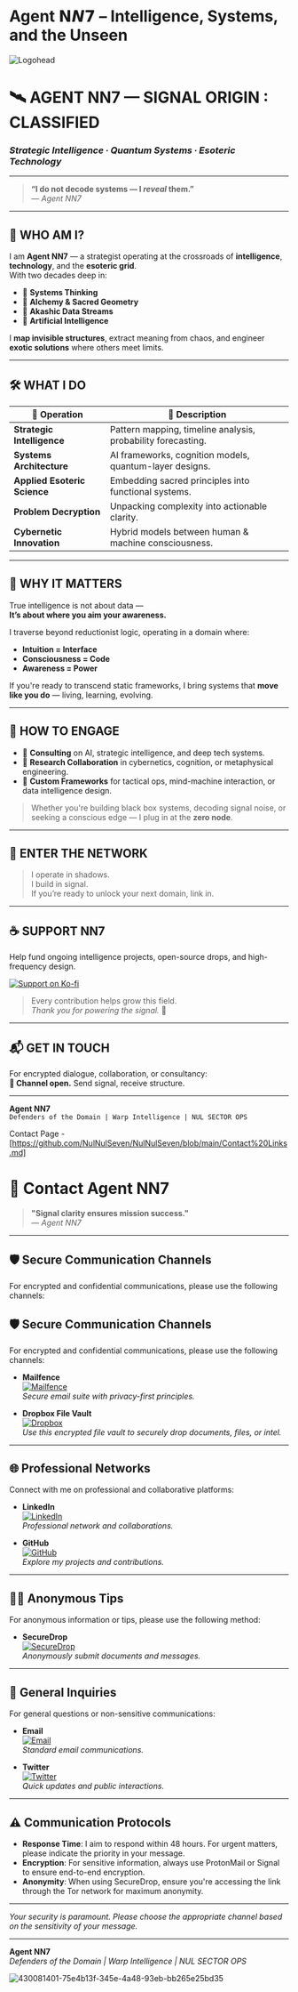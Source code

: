 # Agent 𝗡𝙉𝟳 – Intelligence, Systems, and the Unseen
![Logohead](https://github.com/user-attachments/assets/b5499190-4f2b-4de9-9bae-27af73efb676)
# 🛰️ AGENT NN7 — SIGNAL ORIGIN : CLASSIFIED  
### *Strategic Intelligence ∙ Quantum Systems ∙ Esoteric Technology*

---

> **“I do not decode systems — I *reveal* them.”**  
> — *Agent NN7*

---

## 🧬 WHO AM I?

I am **Agent NN7** — a strategist operating at the crossroads of **intelligence**, **technology**, and the **esoteric grid**.  
With two decades deep in:

- 🔹 **Systems Thinking**  
- 🔹 **Alchemy & Sacred Geometry**  
- 🔹 **Akashic Data Streams**  
- 🔹 **Artificial Intelligence**

I **map invisible structures**, extract meaning from chaos, and engineer **exotic solutions** where others meet limits.

---

## 🛠️ WHAT I DO

| 🔧 Operation            | 🧠 Description |
|------------------------|----------------|
| **Strategic Intelligence** | Pattern mapping, timeline analysis, probability forecasting. |
| **Systems Architecture**   | AI frameworks, cognition models, quantum-layer designs. |
| **Applied Esoteric Science** | Embedding sacred principles into functional systems. |
| **Problem Decryption**     | Unpacking complexity into actionable clarity. |
| **Cybernetic Innovation**  | Hybrid models between human & machine consciousness. |

---

## 🌌 WHY IT MATTERS

True intelligence is not about data —  
**It’s about where you aim your awareness.**

I traverse beyond reductionist logic, operating in a domain where:

- **Intuition = Interface**
- **Consciousness = Code**
- **Awareness = Power**

If you're ready to transcend static frameworks, I bring systems that **move like you do** — living, learning, evolving.

---

## 🤝 HOW TO ENGAGE

- 🧠 **Consulting** on AI, strategic intelligence, and deep tech systems.  
- 📡 **Research Collaboration** in cybernetics, cognition, or metaphysical engineering.  
- 🧰 **Custom Frameworks** for tactical ops, mind-machine interaction, or data intelligence design.

> Whether you're building black box systems, decoding signal noise, or seeking a conscious edge — I plug in at the **zero node**.

---

## 🧭 ENTER THE NETWORK

> I operate in shadows.  
> I build in signal.  
> If you’re ready to unlock your next domain, link in.

---

## ☕ SUPPORT NN7

Help fund ongoing intelligence projects, open-source drops, and high-frequency design.

[![Support on Ko-fi](https://ko-fi.com/img/donate_sm.png)](https://ko-fi.com/nulnulseven)

> Every contribution helps grow this field.  
> *Thank you for powering the signal.* 🖤

---

## 📬 GET IN TOUCH

For encrypted dialogue, collaboration, or consultancy:  
**📡 Channel open.** Send signal, receive structure.

---

**Agent NN7**  
`Defenders of the Domain | Warp Intelligence | NUL SECTOR OPS`



Contact Page - [https://github.com/NulNulSeven/NulNulSeven/blob/main/Contact%20Links.md]

# 📡 Contact Agent NN7

> **"Signal clarity ensures mission success."**  
> — *Agent NN7*

---

## 🛡️ Secure Communication Channels

For encrypted and confidential communications, please use the following channels:

## 🛡️ Secure Communication Channels

For encrypted and confidential communications, please use the following channels:

- **Mailfence**  
  [![Mailfence](https://img.shields.io/badge/Mailfence-112F91?style=flat-square&logo=maildotru&logoColor=white)](mailto:your_mailfence@example.com)  
  *Secure email suite with privacy-first principles.*

- **Dropbox File Vault**  
  [![Dropbox](https://img.shields.io/badge/Dropbox-0061FF?style=flat-square&logo=dropbox&logoColor=white)](https://www.dropbox.com/request/yourcustomlink)  
  *Use this encrypted file vault to securely drop documents, files, or intel.*

---

## 🌐 Professional Networks

Connect with me on professional and collaborative platforms:

- **LinkedIn**  
  [![LinkedIn](https://img.shields.io/badge/LinkedIn-0A66C2?style=flat-square&logo=linkedin&logoColor=white)](https://www.linkedin.com/in/yourprofile)  
  *Professional network and collaborations.*

- **GitHub**  
  [![GitHub](https://img.shields.io/badge/GitHub-181717?style=flat-square&logo=github&logoColor=white)](https://github.com/yourusername)  
  *Explore my projects and contributions.*

---

## 🕵️‍♂️ Anonymous Tips

For anonymous information or tips, please use the following method:

- **SecureDrop**  
  [![SecureDrop](https://img.shields.io/badge/SecureDrop-FF6600?style=flat-square&logo=tor&logoColor=white)](https://securedrop.example.com)  
  *Anonymously submit documents and messages.*

---

## 🧭 General Inquiries

For general questions or non-sensitive communications:

- **Email**  
  [![Email](https://img.shields.io/badge/Email-D14836?style=flat-square&logo=gmail&logoColor=white)](mailto:your_email@example.com)  
  *Standard email communications.*

- **Twitter**  
  [![Twitter](https://img.shields.io/badge/Twitter-1DA1F2?style=flat-square&logo=twitter&logoColor=white)](https://twitter.com/yourhandle)  
  *Quick updates and public interactions.*

---

## ⚠️ Communication Protocols

- **Response Time**: I aim to respond within 48 hours. For urgent matters, please indicate the priority in your message.
- **Encryption**: For sensitive information, always use ProtonMail or Signal to ensure end-to-end encryption.
- **Anonymity**: When using SecureDrop, ensure you're accessing the link through the Tor network for maximum anonymity.

---

*Your security is paramount. Please choose the appropriate channel based on the sensitivity of your message.*

---

**Agent NN7**  
*Defenders of the Domain | Warp Intelligence | NUL SECTOR OPS*


![430081401-75e4b13f-345e-4a48-93eb-bb265e25bd35](https://github.com/user-attachments/assets/4adbadae-5fc0-4e34-a7fc-fe0583502835)

